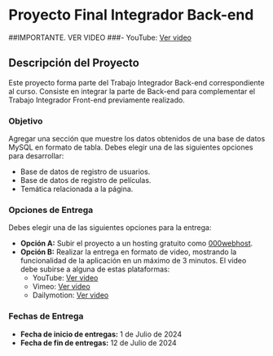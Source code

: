 # Proyecto Final Integrador Back-end

##IMPORTANTE. VER VIDEO
###- YouTube: [Ver video](https://youtu.be/ylkXWqL04BQ)

## Descripción del Proyecto
Este proyecto forma parte del Trabajo Integrador Back-end correspondiente al curso. Consiste en integrar la parte de Back-end para complementar el Trabajo Integrador Front-end previamente realizado.

### Objetivo
Agregar una sección que muestre los datos obtenidos de una base de datos MySQL en formato de tabla. Debes elegir una de las siguientes opciones para desarrollar:

- Base de datos de registro de usuarios.
- Base de datos de registro de películas.
- Temática relacionada a la página.

### Opciones de Entrega
Debes elegir una de las siguientes opciones para la entrega:

- **Opción A:** Subir el proyecto a un hosting gratuito como [000webhost](https://ar.000webhost.com/).
- **Opción B:** Realizar la entrega en formato de video, mostrando la funcionalidad de la aplicación en un máximo de 3 minutos. El video debe subirse a alguna de estas plataformas:
  - YouTube: [Ver video](https://youtube.com)
  - Vimeo: [Ver video](https://vimeo.com/)
  - Dailymotion: [Ver video](https://www.dailymotion.com/ar)

### Fechas de Entrega
- **Fecha de inicio de entregas:** 1 de Julio de 2024
- **Fecha de fin de entregas:** 12 de Julio de 2024


